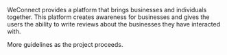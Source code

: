 WeConnect provides a platform that brings businesses and individuals together.
This platform creates awareness for businesses and gives the users the ability to write reviews about the businesses they have interacted with.  

More guidelines as the project proceeds.
